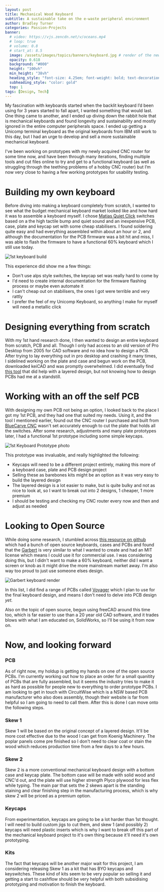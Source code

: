 ```yaml
---
layout: post
title: Mechanical Wood Keyboard
subtitle: A sustainable take on the e-waste peripheral environment
author: Bradley Turner
categories: Passion-Projects
banner:
  # video: https://vjs.zencdn.net/v/oceans.mp4
  # loop: true
  # volume: 0.8
  # start_at: 8.5
  image: /assets/images/topics/banners/keyboard.jpg # render of the newest keyboard design.
  opacity: 0.618
  background: "#000"
  height: "100vh"
  min_height: "38vh"
  heading_style: "font-size: 4.25em; font-weight: bold; text-decoration: underline"
  subheading_style: "color: gold"
  top: 1
tags: [Design, Tech]
---
```

My fascination with keyboards started when the backlit keyboard I’d been using for 3 years started to fall apart, I wanted something that would last. One thing came to another, and I ended up diving down the rabbit hole that is mechanical keyboards and found longevity and sustainability and mostly ignored in the entire computer peripherals space. I ended up getting a Unicomp terminal keyboard as the original keyboards from IBM still work to this day, but I had an urge to develop and sell a more sustainable mechanical keyboard.

I've been working on prototypes with my newly acquired CNC router for some time now, and have been through many iterations, finding multiple tools and cut files online to try and get to a functional keyboard (as well as struggling through the teething problems of a hobby CNC router) but I’m now very close to having a few working prototypes for usability testing.

# Building my own keyboard

Before diving into making a keyboard completely from scratch, I wanted to see what the budget mechanical keyboard market looked like and how hard it was to assemble a keyboard myself. I chose [Matias Quiet Click][switches] switches based on a the high tactile bump and quiet sound and an inexpensive PCB, case, plate and keycap set with some cheap stabilisers. I found soldering quite easy and had everything assembled within about an hour or 2, and although the documentation for the PCB firmware was a bit hit and miss, I was able to flash the firmware to have a functional 60% keyboard which I still use today.

![1st keyboard build](/portfolio/assets/images/topics/content/keyboard2.jpg)

This experience did show me a few things:
* Don't use alps style switches, the keycap set was really hard to come by
* I'd need to create internal documentation for the firmware flashing process or maybe even automate it
* I can't cheap out on stabilisers, the ones I got were terrible and very rattly
* I prefer the feel of my Unicomp Keyboard, so anything I make for myself will need a metallic click

# Designing everything from scratch

With my 1st hand research done, I then wanted to design an entire keyboard from scratch, PCB and all. Though I only had access to an old version of Pro Desktop from 2005 for CAD software and no idea how to design a PCB. After trying to lay everything out in pro desktop and crashing it many times, I sidelined working on the plate and case and begun work on the PCB, downloaded keiCAD and was promptly overwhelmed. I did eventually find [this tool][tool] that did help with a layered design, but not knowing how to design PCBs had me at a standstill.

# Working with an off the self PCB

With designing my own PCB not being an option, I looked back to the place I got my 1st PCB, and they had one that suited my needs. Using it, and the tool I mentioned earlier, found out the CNC router I purchased and built from [BlueCarve CNC][blu] wasn't set accurately enough to cut the plate that holds all the switches. After some research, adjustments and many plate prototypes later, I had a functional 1st prototype including some simple keycaps.

![1st Keyboard Prototype photo](/portfolio/assets/images/topics/content/keyboard1.jpg)

This prototype was invaluable, and really highlighted the following:

* Keycaps will need to be a different project entirely, making this more of a keyboard case, plate and PCB design project
* Selling these as barebones kits might be an option as it was very easy to build the layered design
* The layered design is a lot easier to make, but is quite bulky and not as nice to look at, so I want to break out into 2 designs, 1 cheaper, 1 more premium
* I should be testing and checking my CNC router every now and then and adjust as needed

# Looking to Open Source

While doing some research, I stumbled across [this resource on github](keyblist) which had a bunch of open source keyboards, cases and PCBs and found that the [Garbert](garbert) is very similar to what I wanted to create and had an MIT license which means I could use it for commercial use. I was considering doing this, but I didn't want to make a 60% keyboard, neither did I want a screen or knob as it might drive the more mainstream market away. I'm also way too proud to just use someone elses design.

![Garbert keyboard render](https://raw.githubusercontent.com/KoBussLLC/grabert-hardware/main/doc/grabert_white_canvas_angled.jpg)

In this list, I did find a range of PCBs called [Voyager](voyager) which I plan to use for the final keyboard design, and means I don't need to delve into PCB design _yet._

Also on the topic of open source, begun using freeCAD around this time too, which is far easier to use than a 20 year old CAD software, and it trades blows with what I am educated on, SolidWorks, so I'll be using it from now on.

# Now, and looking forward

### PCB

As of right now, my holdup is getting my hands on one of the open source PCBs. I'm currently working out how to place an order for a small quanitity of PCBs that are fully assembled, but it seems the industry tries to make it as hard as possible for people new to everything to order prototype PCBs. I am looking to get in touch with CircuitWise which is a NSW based PCB manufacturer who also does assembly, though their website is far from helpful so I am going to need to call them. After this is done I can move onto the following steps.

### Skew 1

Skew 1 will be based on the original concept of a layered design. It'll be more cost effective due to the wood I can get from Koenig Machinery. The poplar panels come pre finished so I don't need to clear coat or stain the wood which reduces production time from a few days to a few hours.

### Skew 2

Skew 2 is a more conventional mechanical keyboard design with a bottom case and keycap plate. The bottom case will be made with solid wood and CNC'd out, and the plate will use higher strength Plyco plywood for less flex while typing. The main par that sets the 2 skews apart is the standing staining and clear finishing step in the manufacturing process, which is why skew 2 will be priced as a premium option.

### Keycaps

From experimentation, keycaps are going to be a lot harder than 1st thought. I will need to build custom jigs to cut them, and skew 1 (and possibly 2) keycaps will need plastic inserts which is why I want to break off this part of the mechanical keyboard project to it's own thing because it'll need it's own prototyping.

### Kits

The fact that keycaps will be another major wait for this project, I am considering releasing Skew 1 as a kit that has BYO keycaps and keyswitches. These kind of kits seem to be very popular so selling it and getting a start to cashflow should be very helpful with both subsidising prototyping and motivation to finish the keyboard.

[switches]: https://matias.ca/switches/quiet/
[tool]: http://builder.swillkb.com/
[blu]: https://www.bluecarve.com.au/product/bluecarve-bluey/
[keyblist]: https://github.com/Keycapsss/awesome-mechanical-keyboard/blob/master/src/pages/en/staggered.md
[garbert]: https://github.com/KoBussLLC/grabert-hardware
[voyager]: https://github.com/ai03-2725/Voyager